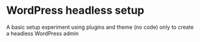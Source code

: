 # WordPress headless setup

A basic setup experiment using plugins and theme (no code) only to create a headless WordPress admin 
